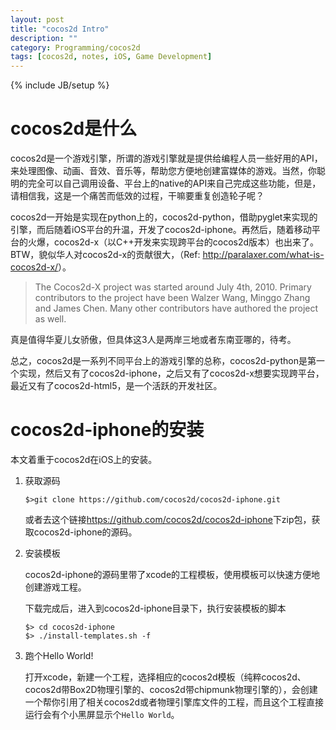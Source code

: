 ```yaml
---
layout: post
title: "cocos2d Intro"
description: ""
category: Programming/cocos2d
tags: [cocos2d, notes, iOS, Game Development]
---
```

{% include JB/setup %}


# cocos2d是什么

cocos2d是一个游戏引擎，所谓的游戏引擎就是提供给编程人员一些好用的API，来处理图像、动画、音效、音乐等，帮助您方便地创建富媒体的游戏。当然，你聪明的完全可以自己调用设备、平台上的native的API来自己完成这些功能，但是，请相信我，这是一个痛苦而低效的过程，干嘛要重复创造轮子呢？

cocos2d一开始是实现在python上的，cocos2d-python，借助pyglet来实现的引擎，而后随着iOS平台的升温，开发了cocos2d-iphone。再然后，随着移动平台的火爆，cocos2d-x（以C++开发来实现跨平台的cocos2d版本）也出来了。BTW，貌似华人对cocos2d-x的贡献很大，（Ref: <http://paralaxer.com/what-is-cocos2d-x/>）。

>The Cocos2d-X project was started around July 4th, 2010. Primary contributors to the project have been Walzer Wang, Minggo Zhang and James Chen. Many other contributors have authored the project as well.

真是值得华夏儿女骄傲，但具体这3人是两岸三地或者东南亚哪的，待考。

总之，cocos2d是一系列不同平台上的游戏引擎的总称，cocos2d-python是第一个实现，然后又有了cocos2d-iphone，之后又有了cocos2d-x想要实现跨平台，最近又有了cocos2d-html5，是一个活跃的开发社区。

# cocos2d-iphone的安装

本文着重于cocos2d在iOS上的安装。

1. 获取源码
	
	```
	$>git clone https://github.com/cocos2d/cocos2d-iphone.git
	```

	或者去这个链接<https://github.com/cocos2d/cocos2d-iphone>下zip包，获取cocos2d-iphone的源码。

2. 安装模板 

	cocos2d-iphone的源码里带了xcode的工程模板，使用模板可以快速方便地创建游戏工程。

	下载完成后，进入到cocos2d-iphone目录下，执行安装模板的脚本

	```	
	$> cd cocos2d-iphone
	$> ./install-templates.sh -f
	```	
		
3. 跑个Hello World!

	打开xcode，新建一个工程，选择相应的cocos2d模板（纯粹cocos2d、cocos2d带Box2D物理引擎的、cocos2d带chipmunk物理引擎的），会创建一个帮你引用了相关cocos2d或者物理引擎库文件的工程，而且这个工程直接运行会有个小黑屏显示个`Hello World`。